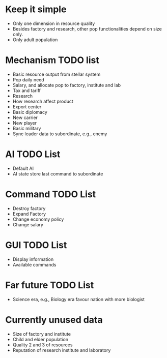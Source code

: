 # Keep it simple
* Only one dimension in resource quality
* Besides factory and research, other pop functionalities depend on size only.
* Only adult population

# Mechanism TODO list
* Basic resource output from stellar system
* Pop daily need
* Salary, and allocate pop to factory, institute and lab
* Tax and tariff
* Research
* How research affect product
* Export center
* Basic diplomacy
* New carrier
* New player
* Basic military
* Sync leader data to subordinate, e.g., enemy

# AI TODO List
* Default AI
* AI state store last command to subordinate

# Command TODO List
* Destroy factory
* Expand Factory
* Change economy policy
* Change salary

# GUI TODO List
* Display information
* Available commands

# Far future TODO List
* Science era, e.g., Biology era favour nation with more biologist

# Currently unused data
* Size of factory and institute
* Child and elder population
* Quality 2 and 3 of resources
* Reputation of research institute and laboratory